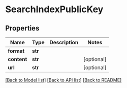 # SearchIndexPublicKey

## Properties
Name | Type | Description | Notes
------------ | ------------- | ------------- | -------------
**format** | **str** |  | 
**content** | **str** |  | [optional] 
**url** | **str** |  | [optional] 

[[Back to Model list]](../README.md#documentation-for-models) [[Back to API list]](../README.md#documentation-for-api-endpoints) [[Back to README]](../README.md)

